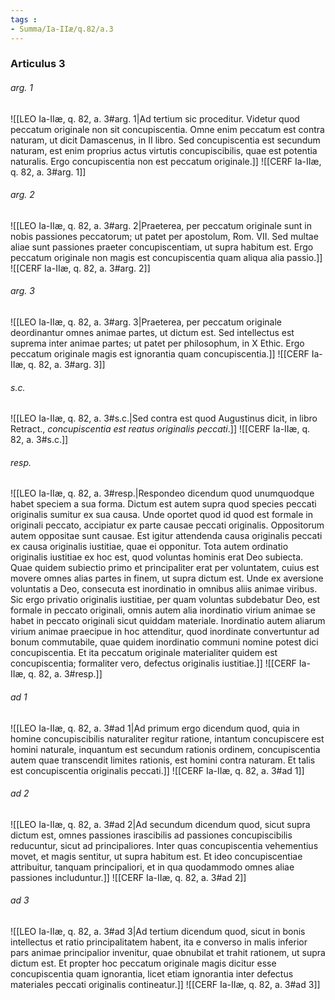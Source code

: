 ```yaml
---
tags : 
- Summa/Ia-IIæ/q.82/a.3
---
```


### Articulus 3

###### arg. 1
![[LEO Ia-IIæ, q. 82, a. 3#arg. 1|Ad tertium sic proceditur. Videtur quod peccatum originale non sit concupiscentia. Omne enim peccatum est contra naturam, ut dicit Damascenus, in II libro. Sed concupiscentia est secundum naturam, est enim proprius actus virtutis concupiscibilis, quae est potentia naturalis. Ergo concupiscentia non est peccatum originale.]]
![[CERF Ia-IIæ, q. 82, a. 3#arg. 1]]

###### arg. 2
![[LEO Ia-IIæ, q. 82, a. 3#arg. 2|Praeterea, per peccatum originale sunt in nobis passiones peccatorum; ut patet per apostolum, Rom. VII. Sed multae aliae sunt passiones praeter concupiscentiam, ut supra habitum est. Ergo peccatum originale non magis est concupiscentia quam aliqua alia passio.]]
![[CERF Ia-IIæ, q. 82, a. 3#arg. 2]]

###### arg. 3
![[LEO Ia-IIæ, q. 82, a. 3#arg. 3|Praeterea, per peccatum originale deordinantur omnes animae partes, ut dictum est. Sed intellectus est suprema inter animae partes; ut patet per philosophum, in X Ethic. Ergo peccatum originale magis est ignorantia quam concupiscentia.]]
![[CERF Ia-IIæ, q. 82, a. 3#arg. 3]]

###### s.c.
![[LEO Ia-IIæ, q. 82, a. 3#s.c.|Sed contra est quod Augustinus dicit, in libro Retract., *concupiscentia est reatus originalis peccati*.]]
![[CERF Ia-IIæ, q. 82, a. 3#s.c.]]

###### resp.
![[LEO Ia-IIæ, q. 82, a. 3#resp.|Respondeo dicendum quod unumquodque habet speciem a sua forma. Dictum est autem supra quod species peccati originalis sumitur ex sua causa. Unde oportet quod id quod est formale in originali peccato, accipiatur ex parte causae peccati originalis. Oppositorum autem oppositae sunt causae. Est igitur attendenda causa originalis peccati ex causa originalis iustitiae, quae ei opponitur. Tota autem ordinatio originalis iustitiae ex hoc est, quod voluntas hominis erat Deo subiecta. Quae quidem subiectio primo et principaliter erat per voluntatem, cuius est movere omnes alias partes in finem, ut supra dictum est. Unde ex aversione voluntatis a Deo, consecuta est inordinatio in omnibus aliis animae viribus. Sic ergo privatio originalis iustitiae, per quam voluntas subdebatur Deo, est formale in peccato originali, omnis autem alia inordinatio virium animae se habet in peccato originali sicut quiddam materiale. Inordinatio autem aliarum virium animae praecipue in hoc attenditur, quod inordinate convertuntur ad bonum commutabile, quae quidem inordinatio communi nomine potest dici concupiscentia. Et ita peccatum originale materialiter quidem est concupiscentia; formaliter vero, defectus originalis iustitiae.]]
![[CERF Ia-IIæ, q. 82, a. 3#resp.]]

###### ad 1
![[LEO Ia-IIæ, q. 82, a. 3#ad 1|Ad primum ergo dicendum quod, quia in homine concupiscibilis naturaliter regitur ratione, intantum concupiscere est homini naturale, inquantum est secundum rationis ordinem, concupiscentia autem quae transcendit limites rationis, est homini contra naturam. Et talis est concupiscentia originalis peccati.]]
![[CERF Ia-IIæ, q. 82, a. 3#ad 1]]

###### ad 2
![[LEO Ia-IIæ, q. 82, a. 3#ad 2|Ad secundum dicendum quod, sicut supra dictum est, omnes passiones irascibilis ad passiones concupiscibilis reducuntur, sicut ad principaliores. Inter quas concupiscentia vehementius movet, et magis sentitur, ut supra habitum est. Et ideo concupiscentiae attribuitur, tanquam principaliori, et in qua quodammodo omnes aliae passiones includuntur.]]
![[CERF Ia-IIæ, q. 82, a. 3#ad 2]]

###### ad 3
![[LEO Ia-IIæ, q. 82, a. 3#ad 3|Ad tertium dicendum quod, sicut in bonis intellectus et ratio principalitatem habent, ita e converso in malis inferior pars animae principalior invenitur, quae obnubilat et trahit rationem, ut supra dictum est. Et propter hoc peccatum originale magis dicitur esse concupiscentia quam ignorantia, licet etiam ignorantia inter defectus materiales peccati originalis contineatur.]]
![[CERF Ia-IIæ, q. 82, a. 3#ad 3]]

